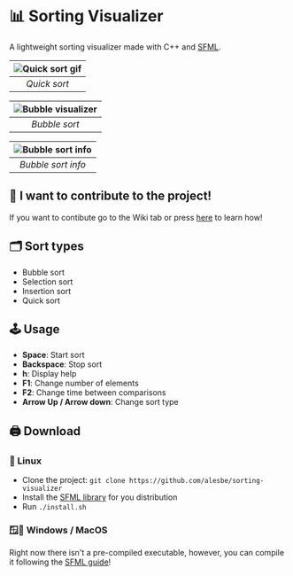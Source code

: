 # 📊 Sorting Visualizer

A lightweight sorting visualizer made with C++ and [SFML](https://www.sfml-dev.org/index.php).

| ![Quick sort gif](https://i.imgur.com/TsWwumg.gif) | 
|:--:| 
| *Quick sort* |

| ![Bubble visualizer](https://i.imgur.com/086SZ51.png) | 
|:--:| 
| *Bubble sort* |

| ![Bubble sort info](https://i.imgur.com/P5ypw86.png) | 
|:--:| 
| *Bubble sort info* |

## 📖 I want to contribute to the project!
If you want to contibute go to the Wiki tab or press [here](https://github.com/alesbe/sorting-visualizer/wiki) to learn how!

## 🗂️ Sort types
- Bubble sort
- Selection sort
- Insertion sort
- Quick sort

## 🕹️ Usage
- **Space**: Start sort <br>
- **Backspace**: Stop sort <br>
- **h**: Display help <br>
- **F1**: Change number of elements <br>
- **F2**: Change time between comparisons <br>
- **Arrow Up / Arrow down**: Change sort type <br>

## 🖨️ Download
### 🐧 Linux
- Clone the project: `git clone https://github.com/alesbe/sorting-visualizer`
- Install the [SFML library](https://www.sfml-dev.org/tutorials/2.5/start-linux.php) for you distribution
- Run `./install.sh`

### 🪟🍎 Windows / MacOS
Right now there isn't a pre-compiled executable, however, you can compile it following the [SFML guide](https://www.sfml-dev.org/tutorials/2.5/)!

